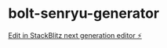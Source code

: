# bolt-senryu-generator

[Edit in StackBlitz next generation editor ⚡️](https://stackblitz.com/~/github.com/SasukeOkaichi/bolt-senryu-generator)
